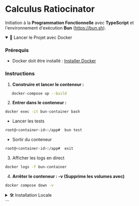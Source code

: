 # Calculus Ratiocinator

Initiation à la __Programmation Fonctionnelle__ avec __TypeScript__ et l'environnement d'exécution __Bun__ (<https://bun.sh>).

<!-- Onglet Docker -->
<details open>
<summary>🚀 Lancer le Projet avec Docker</summary>

### Prérequis
- Docker doit être installé : [Installer Docker](https://www.docker.com/products/docker-desktop/)

### Instructions
1. **Construire et lancer le conteneur :**
```bash
   docker-compose up --build
```
2. **Entrer dans le conteneur :**
```bash
docker exec -it bun-container bash
```
* Lancer les tests
```bash
root@<container-id>:/app#  bun test
```
* Sortir du conteneur
```bash
root@<container-id>:/app#  exit
```
3. Afficher les logs en direct
```bash
docker logs -f bun-container
```
4. **Arrêter le conteneur : -v (Supprime les volumes avec)**
```bash
docker compose down -v
```
</details>

<!-- Onglet Installation Locale --> <details> <summary>🛠️ Installation Locale</summary>


## Installation des dépendances

```sh
bun install
```

## Exécution

```sh
bun start
```

## Exécution avec hot reloading

```sh
bun dev
```

## Exécution des tests unitaires

```sh
bun test
```

--

!["Logotype Shrp"](https://sherpa.one/images/sherpa-logotype.png)

__Alexandre Leroux__  
_Enseignant / Formateur_  
_Développeur logiciel web & mobile_

Nancy (Grand Est, France)

<https://shrp.dev>

</details> ```
